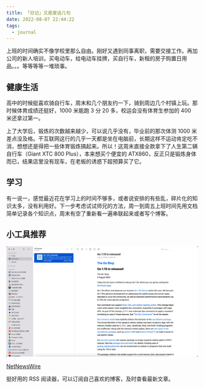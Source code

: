```yaml
---
title: 「日记」又是废话几句
date: 2022-08-07 22:44:22
tags:
  - journal
---
```


上班的时间确实不像学校里那么自由。刚好又遇到同事离职，需要交接工作。再加公司的新人培训，买电动车，给电动车挂牌，买自行车，新租的房子购置日用品。。。等等等等一堆琐事。

<!-- more -->

## 健康生活

高中的时候挺喜欢骑自行车，周末和几个朋友约一下，骑到周边几个村镇上玩。那时候体育成绩还挺好，1000 米能跑 3 分 20 多，校运会没有体育生参加的 400 米还拿过第一。

上了大学后，锻炼的次数越来越少，可以说几乎没有，毕业前的那次体测 1000 米差点没及格。干互联网这行的几乎一天都是坐在电脑前，长期这样不运动肯定吃不消，想想还是得把一些体育锻炼搞起来。所以！这周末直接全款拿下了人生第二辆自行车（Giant XTC 800 Plus），本来想买个便宜的 ATX860，反正只是锻炼身体而已，结果店里没有现车，在老板的诱惑下超预算买了它。

## 学习

有一说一，感觉最近花在学习上的时间不够多，或者说安排的有些乱，碎片化的知识太多，没有利用好。下一步考虑试试师兄的方法，周一到周五上班时间先用文档简单记录各个知识点，周末有空了重新看一遍串联起来或者写个博客。

## 小工具推荐

![](./202208072331543.webp)

[NetNewsWire](https://netnewswire.com/)

挺好用的 RSS 阅读器，可以订阅自己喜欢的博客，及时查看最新文章。

